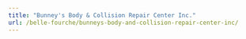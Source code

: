 ```yaml
---
title: "Bunney's Body & Collision Repair Center Inc."
url: /belle-fourche/bunneys-body-and-collision-repair-center-inc/
---
```

